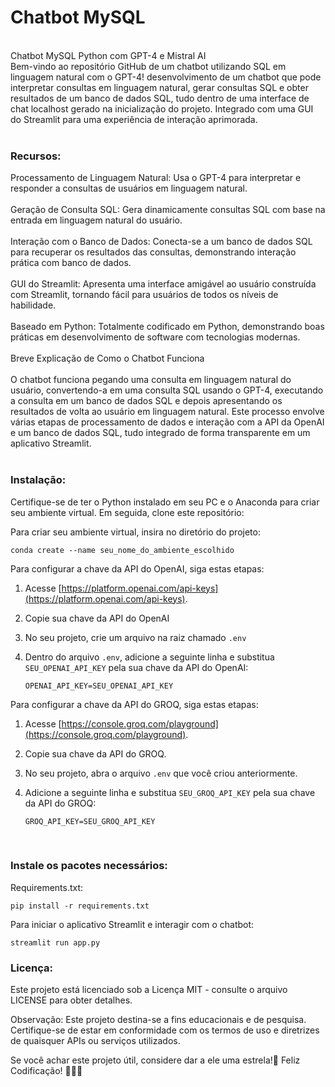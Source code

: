 # Chatbot MySQL #
<br>
Chatbot MySQL Python com GPT-4 e Mistral AI <br>
Bem-vindo ao repositório GitHub de um chatbot utilizando SQL em linguagem natural com o GPT-4! desenvolvimento de um chatbot que pode interpretar consultas em linguagem natural, gerar consultas SQL e obter resultados de um banco de dados SQL, tudo dentro de uma interface de chat localhost gerado na inicialização do projeto. Integrado com uma GUI do Streamlit para uma experiência de interação aprimorada.
<br><br>

### Recursos: ###
Processamento de Linguagem Natural: Usa o GPT-4 para interpretar e responder a consultas de usuários em linguagem natural.<br><br>
Geração de Consulta SQL: Gera dinamicamente consultas SQL com base na entrada em linguagem natural do usuário.<br><br>
Interação com o Banco de Dados: Conecta-se a um banco de dados SQL para recuperar os resultados das consultas, demonstrando interação prática com banco de dados.<br><br>
GUI do Streamlit: Apresenta uma interface amigável ao usuário construída com Streamlit, tornando fácil para usuários de todos os níveis de habilidade.<br><br>
Baseado em Python: Totalmente codificado em Python, demonstrando boas práticas em desenvolvimento de software com tecnologias modernas.<br><br>
Breve Explicação de Como o Chatbot Funciona <br><br>
O chatbot funciona pegando uma consulta em linguagem natural do usuário, convertendo-a em uma consulta SQL usando o GPT-4, executando a consulta em um banco de dados SQL e depois apresentando os resultados de volta ao usuário em linguagem natural. Este processo envolve várias etapas de processamento de dados e interação com a API da OpenAI e um banco de dados SQL, tudo integrado de forma transparente em um aplicativo Streamlit.
<br><br>

### Instalação: ###
Certifique-se de ter o Python instalado em seu PC e o Anaconda para criar seu ambiente virtual. Em seguida, clone este repositório:

Para criar seu ambiente virtual, insira no diretório do projeto: <br>

```
conda create --name seu_nome_do_ambiente_escolhido
```

Para configurar a chave da API do OpenAI, siga estas etapas:

1. Acesse [https://platform.openai.com/api-keys](https://platform.openai.com/api-keys).
2. Copie sua chave da API do OpenAI
3. No seu projeto, crie um arquivo na raiz chamado `.env`
4. Dentro do arquivo `.env`, adicione a seguinte linha e substitua `SEU_OPENAI_API_KEY` pela sua chave da API do OpenAI:

    ```
    OPENAI_API_KEY=SEU_OPENAI_API_KEY
    ```

Para configurar a chave da API do GROQ, siga estas etapas:

1. Acesse [https://console.groq.com/playground](https://console.groq.com/playground).
2. Copie sua chave da API do GROQ.
3. No seu projeto, abra o arquivo `.env` que você criou anteriormente.
4. Adicione a seguinte linha e substitua `SEU_GROQ_API_KEY` pela sua chave da API do GROQ:

    ```
    GROQ_API_KEY=SEU_GROQ_API_KEY
    ```

<br>

### Instale os pacotes necessários: ###

Requirements.txt: <br>

```
pip install -r requirements.txt
```

Para iniciar o aplicativo Streamlit e interagir com o chatbot: <br>

```
streamlit run app.py
```

### Licença: <br>
Este projeto está licenciado sob a Licença MIT - consulte o arquivo LICENSE para obter detalhes.

Observação: Este projeto destina-se a fins educacionais e de pesquisa. Certifique-se de estar em conformidade com os termos de uso e diretrizes de quaisquer APIs ou serviços utilizados.

Se você achar este projeto útil, considere dar a ele uma estrela!🌟 Feliz Codificação! 👨‍💻🤖

